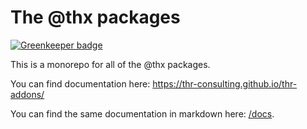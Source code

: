 # The @thx packages

[![Greenkeeper badge](https://badges.greenkeeper.io/thr-consulting/thr-addons.svg)](https://greenkeeper.io/)

This is a monorepo for all of the @thx packages.

You can find documentation here: https://thr-consulting.github.io/thr-addons/

You can find the same documentation in markdown here: [/docs](/docs).
